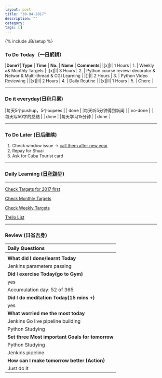```yaml
---
layout: post
title: "30-04-2017"
description: ""
category: 
tags: []
---
```

{% include JB/setup %}

### To Do Today（一日躬耕）


|**Done?**| **Type** | **Time**   | **No.** | **Name** | **Comments**|
|[x]|I| 1 Hours  | 1. |	Weekly a& Monthly Targets | 
|[x]|I| 3 Hours  | 2. |	Python course review: decorator & Networ & Multi-thread & CGI Learning  |
|[]|I| 2 Hours  | 3. |	Python Video Reviewing |
|[x]|II| 2 Hours | 4. | Daily Routine	 |
|[x]|II| 1 Hours | 5. |  Chore   |

---

### Do it everyday(日积月累)

|每天5个pushup，5个bupees   | |  done    |
|每天听5分钟得到新闻      | |	 no-done |
|每天写50字的总结			 | |  done   |
|每天学习15分钟            | |  done  |

---

### To Do Later (日后继续) 

1. Check window issue -> [call them after new year](http://neil526.tripod.com/) 
2. Repay for Shuai
3. Ask for Cuba Tourist card

---

### Daily Learning [(日积跬步)](https://yitianxu.github.io/2017/01/05/learning-summary)



---

[Check Targets for 2017 first](https://yitianxu.github.io/2016/12/30/resolution-for-2017)

[Check Monthly Targets](https://yitianxu.github.io/pages/monthly%20targets/Monthly)

[Check Weekly Targets](https://yitianxu.github.io/pages/weekly%20targets/Weekly%20Targets) 

[Trello List](https://trello.com/b/oYub62ID/goal-of-year-2016-2017)

---

### Review (日省吾身)

| Daily Questions                                    |                                           
|:---------------------------------------------------|
|                                                    |
| **What did I done/learnt Today**| 
|  Jenkins parameters passing                                                  |
| **Did I exercise Today(go to Gym)**|          
|  yes  |
| Accumulation day: 52 of 365   |
| **Did I do meditation Today(15 mins +)**|          
|  yes  |
|**What worried me the most today**|
|  Jenkins Go live pipeline building  |
|  Python Studying     |
|**Set three Most important Goals for tomorrow**|
| Python Studying      |
| Jenkins pipeline     |
|**How can I make tomorrow better (Action)**|
| Just do it   |